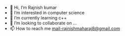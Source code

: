 - 👋 Hi, I’m Rajnish kumar
- 👀 I’m interested in computer science
- 🌱 I’m currently learning c++
- 💞️ I’m looking to collaborate on ...
- 📫 How to reach me mail-rajnishmaharaj8@gmail.com

<!---
Rajnishkumar8/Rajnishkumar8 is a ✨ special ✨ repository because its `README.md` (this file) appears on your GitHub profile.
You can click the Preview link to take a look at your changes.
--->
